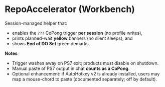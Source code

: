 <!-- status: stub; target: 150+ words -->
<!-- status: stub; target: 150+ words -->
<!-- status: stub; target: 150+ words -->
<!-- status: stub; target: 150+ words -->
<!-- status: stub; target: 150+ words -->
# RepoAccelerator (Workbench)
Session-managed helper that:
- enables the `???` CoPong trigger **per session** (no profile writes),
- prints planned-wait **yellow** banners (no silent sleeps), and
- shows **End of DO Set** green demarks.

**Notes**
- Trigger washes away on PS7 exit; products must disable on shutdown.
- Manual paste of PS7 output in chat **counts as a CoPong**.
- Optional enhancement: if AutoHotkey v2 is already installed, users may map a mouse-chord to paste (documented separately; off by default).






